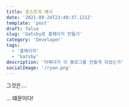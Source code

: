 ```yaml
---
title: 포스트의 예시
date: '2021-09-24T23:40:37.121Z'
template: 'post'
draft: false
slug: 'Gatsby로 홈페이지 만들기'
category: 'Developer'
tags:
  - '홈페이지'
  - 'Gatsby'
description: '어쩌다가 이 블로그를 만들게 되었는가'
socialImage: '/ryan.png'
---
```


그것은....

... 떄문이다!
